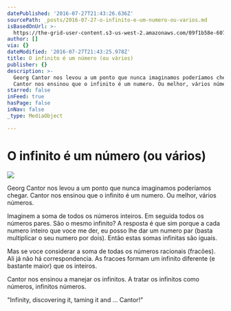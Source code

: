 ```yaml
---
datePublished: '2016-07-27T21:43:26.636Z'
sourcePath: _posts/2016-07-27-o-infinito-e-um-numero-ou-varios.md
isBasedOnUrl: >-
  https://the-grid-user-content.s3-us-west-2.amazonaws.com/09f1b58e-6070-47ac-bf2e-a279d17bab79.jpg
author: []
via: {}
dateModified: '2016-07-27T21:43:25.978Z'
title: O infinito é um número (ou vários)
publisher: {}
description: >-
  Georg Cantor nos levou a um ponto que nunca imaginamos poderíamos chegar.
  Cantor nos ensinou que o infinito é um numero. Ou melhor, vários números.
starred: false
inFeed: true
hasPage: false
inNav: false
_type: MediaObject

---
```

# O infinito é um número (ou vários)
![](https://the-grid-user-content.s3-us-west-2.amazonaws.com/835cf365-9831-4a5a-8ed1-51412f45f78c.jpg)

Georg Cantor nos levou a um ponto que nunca imaginamos poderíamos chegar. Cantor nos ensinou que o infinito é um numero. Ou melhor, vários números.

Imaginem a soma de todos os números inteiros. Em seguida todos os números pares. São o mesmo infinito? A resposta é que sim porque a cada numero inteiro que voce me der, eu posso lhe dar um numero par (basta multiplicar o seu numero por dois). Então estas somas infinitas são iguais.

Mas se voce considerar a soma de todas os números racionais (fracões). Ali já não há correspondencia. As fracoes formam um infinito diferente (e bastante maior) que os inteiros.

Cantor nos ensinou a manejar os infinitos. A tratar os infinitos como números, infinitos números.

"Infinity, discovering it, taming it and ... Cantor!"